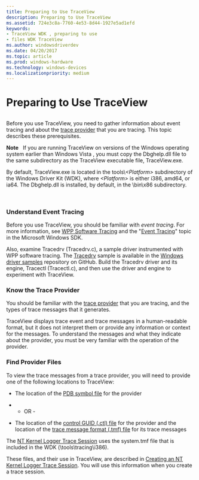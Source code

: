 ```yaml
---
title: Preparing to Use TraceView
description: Preparing to Use TraceView
ms.assetid: 724e3c8a-7760-4e53-8d44-1927e5ad1efd
keywords:
- TraceView WDK , preparing to use
- files WDK TraceView
ms.author: windowsdriverdev
ms.date: 04/20/2017
ms.topic: article
ms.prod: windows-hardware
ms.technology: windows-devices
ms.localizationpriority: medium
---
```


# Preparing to Use TraceView


## <span id="ddk_preparing_to_use_traceview_tools"></span><span id="DDK_PREPARING_TO_USE_TRACEVIEW_TOOLS"></span>


Before you use TraceView, you need to gather information about event tracing and about the [trace provider](trace-provider.md) that you are tracing. This topic describes these prerequisites.

**Note**   If you are running TraceView on versions of the Windows operating system earlier than Windows Vista , you must copy the Dbghelp.dll file to the same subdirectory as the TraceView executable file, TraceView.exe. 

By default, TraceView.exe is located in the tools\\*&lt;Platform&gt;* subdirectory of the Windows Driver Kit (WDK), where *&lt;Platform&gt;* is either i386, amd64, or ia64. The Dbghelp.dll is installed, by default, in the \\bin\\x86 subdirectory.

 

### <span id="understand_event_tracing"></span><span id="UNDERSTAND_EVENT_TRACING"></span>Understand Event Tracing

Before you use TraceView, you should be familiar with *event tracing*. For more information, see [WPP Software Tracing](wpp-software-tracing.md) and the "[Event Tracing](http://go.microsoft.com/fwlink/p/?linkid=60384)" topic in the Microsoft Windows SDK.

Also, examine Tracedrv (Tracedrv.c), a sample driver instrumented with WPP software tracing. The [Tracedrv](http://go.microsoft.com/fwlink/p/?LinkId=617726) sample is available in the [Windows driver samples](http://go.microsoft.com/fwlink/p/?LinkId=616507 ) repository on GitHub. Build the Tracedrv driver and its engine, Tracectl (Tracectl.c), and then use the driver and engine to experiment with TraceView.

### <span id="know_the_trace_provider"></span><span id="KNOW_THE_TRACE_PROVIDER"></span>Know the Trace Provider

You should be familiar with the [trace provider](trace-provider.md) that you are tracing, and the types of trace messages that it generates.

TraceView displays trace event and trace messages in a human-readable format, but it does not interpret them or provide any information or context for the messages. To understand the messages and what they indicate about the provider, you must be very familiar with the operation of the provider.

### <span id="find_provider_files"></span><span id="FIND_PROVIDER_FILES"></span>Find Provider Files

To view the trace messages from a trace provider, you will need to provide one of the following locations to TraceView:

-   The location of the [PDB symbol file](pdb-symbol-files.md) for the provider

-   - OR -

-   The location of the [control GUID (.ctl) file](control-guid-file.md) for the provider and the location of the [trace message format (.tmf) file](trace-message-format-file.md) for its trace messages

The [NT Kernel Logger Trace Session](nt-kernel-logger-trace-session.md) uses the system.tmf file that is included in the WDK (\\tools\\tracing\\i386\).

These files, and their use in TraceView, are described in [Creating an NT Kernel Logger Trace Session](creating-an-nt-kernel-logger-trace-session.md). You will use this information when you create a trace session.

 

 





